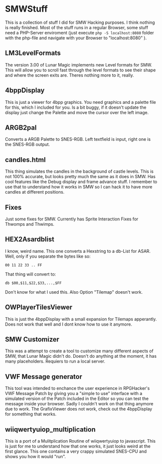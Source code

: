 # SMWStuff
This is a collection of stuff I did for SMW Hacking purposes. I think nothing is really finished. Most of the stuff runs in a regular Browser, some stuff need a PHP-Server enviroment (just execute `php -S localhost:8080` folder with the php-file and navigate with your Browser to "localhost:8080" ).

## LM3LevelFormats
The version 3.00 of Lunar Magic implements new Level formats for SMW. This will allow you to scroll fast through the level formats to see their shape and where the screen exits are. Theres nothing more to it, really.

## 4bppDisplay
This is just a viewer for 4bpp graphics. You need graphics and a palette file for this, which I included for you. Is a bit buggy, if it doesn't update the display just change the Palette and move the cursor over the left image.

## ARGB2pal
Converts a ARGB Palette to SNES-RGB. Left textfield is input, right one is the SNES-RGB output.

## candles.html
This thing simulates the candles in the background of castle levels. This is not 100% accurate, but looks pretty much the same as it does in SMW. Has cool features like the Debug display and frame advance stuff. I remember to use that to understand how it works in SMW so I can hack it to have more candles at different positions.

## Fixes
Just some fixes for SMW. Currently has Sprite Interaction Fixes for Thwomps and Thwimps.

## HEX2Asardblist
I know, weird name. This one converts a Hexstring to a db-List for ASAR. Well, only if you separate the bytes like so:
```
00 11 22 33 .. FF
```
That thing will convert to:
```
db $00,$11,$22,$33,...,$FF
```
Don't know for what I used this. Also Option "Tilemap" doesn't work.

## OWPlayerTilesViewer
This is just the 4bppDisplay with a small expansion for Tilemaps apperantly. Does not work that well and I dont know how to use it anymore.

## SMW Customizer
This was a attempt to create a tool to customize many different aspects of SMW, that Lunar Magic didn't do. Doesn't do anything at the moment, it has many placeholders. Requiers to run a local server.

## VWF Message generator
This tool was intended to enchance the user experience in RPGHacker's VWF Message Patch by giving you a "simple to use" interface with a simulated version of the Patch included in the Editor so you can test the message inside your browser. Sadly I couldn't work on that thing anymore due to work. The GrafixViewer does not work, check out the 4bppDisplay for something that works.


## wiiqwertyuiop_multiplication
This is a port of a Mulitplication Routine of wiiqwertyuiop to javascript. This is just for me to understand how that one works, it just looks weird at the first glance. This one contains a very crappy simulated SNES-CPU and shows you how it would "run".
